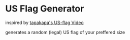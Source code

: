 # US Flag Generator

inspired by [tapakapa's US-flag Video](https://www.google.com/url?sa=t&rct=j&q=&esrc=s&source=web&cd=&cad=rja&uact=8&ved=2ahUKEwjCrtTNrLb_AhXtg_0HHUKvBJ4QtwJ6BAgKEAI&url=https%3A%2F%2Fwww.youtube.com%2Fwatch%3Fv%3DBRNrrj03akw&usg=AOvVaw3zNI8yB4nGQ5DqNzXPjOdb)  

generates a random (legal) US flag of your preffered size